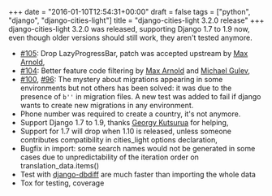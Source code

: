 +++
date = "2016-01-10T12:54:31+00:00"
draft = false
tags = ["python", "django", "django-cities-light"]
title = "django-cities-light 3.2.0 release"
+++
django-cities-light 3.2.0 was released, supporting Django 1.7 to 1.9 now, even though older versions should still work, they aren't tested anymore.

- [#105](https://github.com/yourlabs/django-cities-light/pull/105): Drop LazyProgressBar, patch was accepted upstream by
  [Max Arnold](https://github.com/max-arnold),
- [#104](https://github.com/yourlabs/django-cities-light/pull/104): Better feature code filtering by [Max Arnold](https://github.com/max-arnold) and [Michael Gulev](https://github.com/greenday2),
- [#100](https://github.com/yourlabs/django-cities-light/issues/100), [#96](https://github.com/yourlabs/django-cities-light/issues/96): The mystery about migrations appearing in some
  environments but not others has been solved: it was due to the
  presence of `b''` in migration files. A new test was added to fail if
  django wants to create new migrations in any environment.
- Phone number was required to create a country, it's not anymore.
- Support Django 1.7 to 1.9, thanks [Georgy Kutsurua](https://github.com/suquant) for helping,
- Support for 1.7 will drop when 1.10 is released, unless someone
  contributes compatibility in cities_light options declaration,
- Bugfix in import: some search names would not be generated in some
  cases due to unpredictability of the iteration order on
  translation_data.items()
- Test with [django-dbdiff](https://github.com/yourlabs/django-dbdiff) are much faster than importing the whole data
- Tox for testing, coverage
